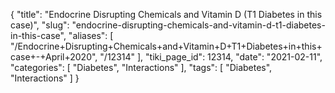 {
    "title": "Endocrine Disrupting Chemicals and Vitamin D (T1 Diabetes in this case)",
    "slug": "endocrine-disrupting-chemicals-and-vitamin-d-t1-diabetes-in-this-case",
    "aliases": [
        "/Endocrine+Disrupting+Chemicals+and+Vitamin+D+T1+Diabetes+in+this+case+-+April+2020",
        "/12314"
    ],
    "tiki_page_id": 12314,
    "date": "2021-02-11",
    "categories": [
        "Diabetes",
        "Interactions"
    ],
    "tags": [
        "Diabetes",
        "Interactions"
    ]
}